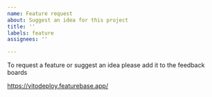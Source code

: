 ```yaml
---
name: Feature request
about: Suggest an idea for this project
title: ''
labels: feature
assignees: ''

---
```


To request a feature or suggest an idea please add it to the feedback boards

https://vitodeploy.featurebase.app/
